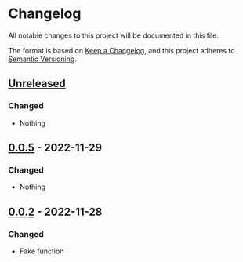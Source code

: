 # Changelog
All notable changes to this project will be documented in this file.

The format is based on [Keep a Changelog](https://keepachangelog.com/en/1.0.0/), and this project adheres to [Semantic Versioning](https://semver.org/spec/v2.0.0.html).

## [Unreleased]
### Changed
- Nothing

## [0.0.5] - 2022-11-29
### Changed
- Nothing

## [0.0.2] - 2022-11-28
### Changed
- Fake function

[Unreleased]: https://github.com/rtaycher/example_wolt_package_debug_ci_issues/compare/0.0.5...master
[0.0.5]: https://github.com/rtaycher/example_wolt_package_debug_ci_issues/compare/0.0.2...0.0.5
[0.0.2]: https://github.com/rtaycher/example_wolt_package_debug_ci_issues/tree/0.0.2
